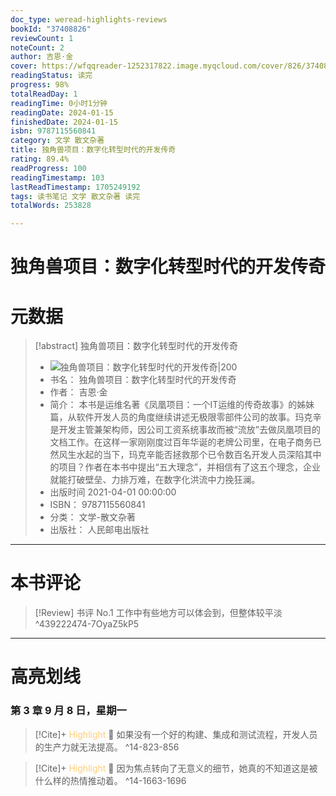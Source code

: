 ```yaml
---
doc_type: weread-highlights-reviews
bookId: "37408826"
reviewCount: 1
noteCount: 2
author: 吉恩·金
cover: https://wfqqreader-1252317822.image.myqcloud.com/cover/826/37408826/t7_37408826.jpg
readingStatus: 读完
progress: 98%
totalReadDay: 1
readingTime: 0小时1分钟
readingDate: 2024-01-15
finishedDate: 2024-01-15
isbn: 9787115560841
category: 文学 散文杂著
title: 独角兽项目：数字化转型时代的开发传奇
rating: 89.4%
readProgress: 100
readingTimestamp: 103
lastReadTimestamp: 1705249192
tags: 读书笔记 文学 散文杂著 读完
totalWords: 253828

---
```


# 独角兽项目：数字化转型时代的开发传奇

# 元数据
> [!abstract] 独角兽项目：数字化转型时代的开发传奇
> - ![ 独角兽项目：数字化转型时代的开发传奇|200](https://wfqqreader-1252317822.image.myqcloud.com/cover/826/37408826/t7_37408826.jpg)
> - 书名： 独角兽项目：数字化转型时代的开发传奇
> - 作者： 吉恩·金
> - 简介： 本书是运维名著《凤凰项目：一个IT运维的传奇故事》的姊妹篇，从软件开发人员的角度继续讲述无极限零部件公司的故事。玛克辛是开发主管兼架构师，因公司工资系统事故而被“流放”去做凤凰项目的文档工作。在这样一家刚刚度过百年华诞的老牌公司里，在电子商务已然风生水起的当下，玛克辛能否拯救那个已令数百名开发人员深陷其中的项目？作者在本书中提出“五大理念”，并相信有了这五个理念，企业就能打破壁垒、力排万难，在数字化洪流中力挽狂澜。
> - 出版时间 2021-04-01 00:00:00
> - ISBN： 9787115560841
> - 分类： 文学-散文杂著
> - 出版社： 人民邮电出版社


---

# 本书评论

> [!Review] 书评 No.1 
> 工作中有些地方可以体会到，但整体较平淡 
> ^439222474-7OyaZ5kP5



---

# 高亮划线
### 第 3 章 9 月 8 日，星期一


> [!Cite]+ <span style="color: #ffce78;">Highlight</span>
> 📌 如果没有一个好的构建、集成和测试流程，开发人员的生产力就无法提高。
> ^14-823-856


> [!Cite]+ <span style="color: #ffce78;">Highlight</span>
> 📌 因为焦点转向了无意义的细节，她真的不知道这是被什么样的热情推动着。
> ^14-1663-1696


